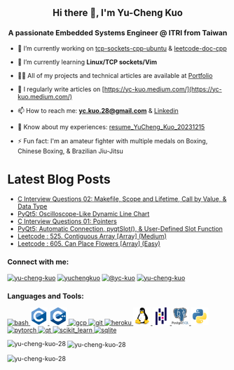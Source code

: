 <h2 align="center">Hi there 👋, I'm Yu-Cheng Kuo</h1>
<h3 align="center">A passionate Embedded Systems Engineer @ ITRI from Taiwan</h3>

- 🔭 I’m currently working on [tcp-sockets-cpp-ubuntu](https://github.com/yu-cheng-kuo-28/tcp-sockets-cpp-ubuntu/tree/main) & [leetcode-doc-cpp](https://github.com/yu-cheng-kuo-28/leetcode-doc-cpp)

- 🌱 I’m currently learning **Linux/TCP sockets/Vim**

- 👨‍💻 All of my projects and technical articles are available at [Portfolio](https://github.com/yu-cheng-kuo-28/yu-cheng-kuo-28/blob/main/portfolio.md)

- 📝 I regularly write articles on [https://yc-kuo.medium.com/](https://yc-kuo.medium.com/)

- 📫 How to reach me: **yc.kuo.28@gmail.com** & [Linkedin](https://www.linkedin.com/in/yu-cheng-kuo/)

- 📄 Know about my experiences: [resume_YuCheng_Kuo_20231215](https://drive.google.com/file/d/1W5gClVv7ibtM_wC_AvunRaMjsbtP6QWz/view)

- ⚡ Fun fact: I'm an amateur fighter with multiple medals on Boxing, Chinese Boxing, & Brazilian Jiu-Jitsu


# Latest Blog Posts
<!-- BLOG-POST-LIST:START -->
- [C Interview Questions 02: Makefile, Scope and Lifetime, Call by Value, &amp; Data Type](https://medium.com/analytics-vidhya/c-interview-questions-02-makefile-scope-and-lifetime-call-by-value-data-type-f79ccea0af74?source=rss-834bbb11d825------2)
- [PyQt5: Oscilloscope-Like Dynamic Line Chart](https://yc-kuo.medium.com/pyqt5-oscilloscope-like-dynamic-line-chart-13f2d55a15ac?source=rss-834bbb11d825------2)
- [C Interview Questions 01: Pointers](https://medium.com/analytics-vidhya/c-interview-questions-01-pointer-c35df76f5252?source=rss-834bbb11d825------2)
- [PyQt5: Automatic Connection, pyqtSlot&lpar;&rpar;, &amp; User-Defined Slot Function](https://yc-kuo.medium.com/pyqt5-automatic-connection-pyqtslot-user-defined-slot-function-1f509740dc5e?source=rss-834bbb11d825------2)
- [Leetcode : 525. Contiguous Array [Array] &lpar;Medium&rpar;](https://medium.com/analytics-vidhya/leetcode-525-contiguous-array-array-medium-2bd93f8cf3cf?source=rss-834bbb11d825------2)
- [Leetcode : 605. Can Place Flowers [Array] &lpar;Easy&rpar;](https://medium.com/analytics-vidhya/leetcode-605-can-place-flowers-easy-30c9b1460374?source=rss-834bbb11d825------2)
<!-- BLOG-POST-LIST:END -->


<h3 align="left">Connect with me:</h3>
<p align="left">
<a href="https://linkedin.com/in/yu-cheng-kuo" target="blank"><img align="center" src="https://raw.githubusercontent.com/rahuldkjain/github-profile-readme-generator/master/src/images/icons/Social/linked-in-alt.svg" alt="yu-cheng-kuo" height="30" width="40" /></a>
<a href="https://kaggle.com/yuchengkuo" target="blank"><img align="center" src="https://raw.githubusercontent.com/rahuldkjain/github-profile-readme-generator/master/src/images/icons/Social/kaggle.svg" alt="yuchengkuo" height="30" width="40" /></a>
<a href="https://medium.com/@yc-kuo" target="blank"><img align="center" src="https://raw.githubusercontent.com/rahuldkjain/github-profile-readme-generator/master/src/images/icons/Social/medium.svg" alt="@yc-kuo" height="30" width="40" /></a>
<a href="https://www.leetcode.com/yu-cheng-kuo" target="blank"><img align="center" src="https://raw.githubusercontent.com/rahuldkjain/github-profile-readme-generator/master/src/images/icons/Social/leet-code.svg" alt="yu-cheng-kuo" height="30" width="40" /></a>
</p>

<h3 align="left">Languages and Tools:</h3>
<p align="left"> <a href="https://www.gnu.org/software/bash/" target="_blank" rel="noreferrer"> <img src="https://www.vectorlogo.zone/logos/gnu_bash/gnu_bash-icon.svg" alt="bash" width="40" height="40"/> </a> <a href="https://www.cprogramming.com/" target="_blank" rel="noreferrer"> <img src="https://raw.githubusercontent.com/devicons/devicon/master/icons/c/c-original.svg" alt="c" width="40" height="40"/> </a> <a href="https://www.w3schools.com/cpp/" target="_blank" rel="noreferrer"> <img src="https://raw.githubusercontent.com/devicons/devicon/master/icons/cplusplus/cplusplus-original.svg" alt="cplusplus" width="40" height="40"/> </a> <a href="https://cloud.google.com" target="_blank" rel="noreferrer"> <img src="https://www.vectorlogo.zone/logos/google_cloud/google_cloud-icon.svg" alt="gcp" width="40" height="40"/> </a> <a href="https://git-scm.com/" target="_blank" rel="noreferrer"> <img src="https://www.vectorlogo.zone/logos/git-scm/git-scm-icon.svg" alt="git" width="40" height="40"/> </a> <a href="https://heroku.com" target="_blank" rel="noreferrer"> <img src="https://www.vectorlogo.zone/logos/heroku/heroku-icon.svg" alt="heroku" width="40" height="40"/> </a> <a href="https://www.linux.org/" target="_blank" rel="noreferrer"> <img src="https://raw.githubusercontent.com/devicons/devicon/master/icons/linux/linux-original.svg" alt="linux" width="40" height="40"/> </a> <a href="https://pandas.pydata.org/" target="_blank" rel="noreferrer"> <img src="https://raw.githubusercontent.com/devicons/devicon/2ae2a900d2f041da66e950e4d48052658d850630/icons/pandas/pandas-original.svg" alt="pandas" width="40" height="40"/> </a> <a href="https://www.postgresql.org" target="_blank" rel="noreferrer"> <img src="https://raw.githubusercontent.com/devicons/devicon/master/icons/postgresql/postgresql-original-wordmark.svg" alt="postgresql" width="40" height="40"/> </a> <a href="https://www.python.org" target="_blank" rel="noreferrer"> <img src="https://raw.githubusercontent.com/devicons/devicon/master/icons/python/python-original.svg" alt="python" width="40" height="40"/> </a> <a href="https://pytorch.org/" target="_blank" rel="noreferrer"> <img src="https://www.vectorlogo.zone/logos/pytorch/pytorch-icon.svg" alt="pytorch" width="40" height="40"/> </a> <a href="https://www.qt.io/" target="_blank" rel="noreferrer"> <img src="https://upload.wikimedia.org/wikipedia/commons/0/0b/Qt_logo_2016.svg" alt="qt" width="40" height="40"/> </a> <a href="https://scikit-learn.org/" target="_blank" rel="noreferrer"> <img src="https://upload.wikimedia.org/wikipedia/commons/0/05/Scikit_learn_logo_small.svg" alt="scikit_learn" width="40" height="40"/> </a> <a href="https://www.sqlite.org/" target="_blank" rel="noreferrer"> <img src="https://www.vectorlogo.zone/logos/sqlite/sqlite-icon.svg" alt="sqlite" width="40" height="40"/> </a> </p>

<p><img align="left" src="https://github-readme-stats.vercel.app/api/top-langs?username=yu-cheng-kuo-28&show_icons=true&locale=en&layout=compact" alt="yu-cheng-kuo-28" /></p>

<p>&nbsp;<img align="center" src="https://github-readme-stats.vercel.app/api?username=yu-cheng-kuo-28&show_icons=true&locale=en" alt="yu-cheng-kuo-28" /></p>

<p><img align="center" src="https://github-readme-streak-stats.herokuapp.com/?user=yu-cheng-kuo-28&" alt="yu-cheng-kuo-28" /></p>
